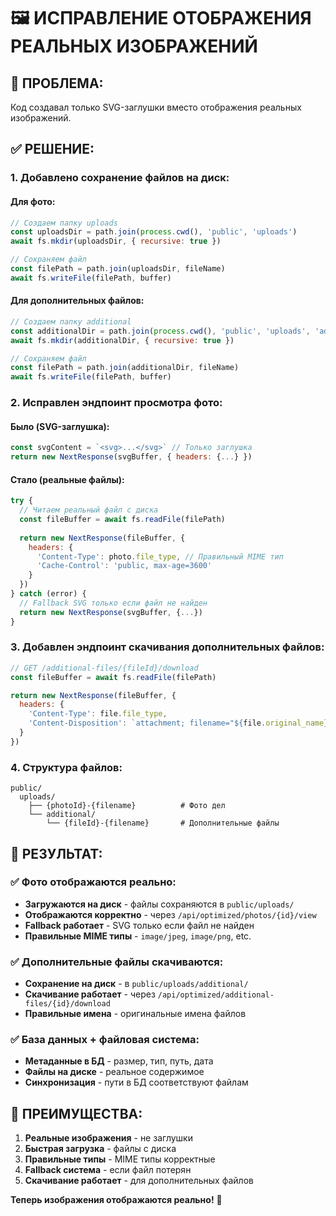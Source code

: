 # 🖼️ ИСПРАВЛЕНИЕ ОТОБРАЖЕНИЯ РЕАЛЬНЫХ ИЗОБРАЖЕНИЙ

## 🐛 **ПРОБЛЕМА:**
Код создавал только SVG-заглушки вместо отображения реальных изображений.

## ✅ **РЕШЕНИЕ:**

### **1. Добавлено сохранение файлов на диск:**

#### **Для фото:**
```javascript
// Создаем папку uploads
const uploadsDir = path.join(process.cwd(), 'public', 'uploads')
await fs.mkdir(uploadsDir, { recursive: true })

// Сохраняем файл
const filePath = path.join(uploadsDir, fileName)
await fs.writeFile(filePath, buffer)
```

#### **Для дополнительных файлов:**
```javascript
// Создаем папку additional
const additionalDir = path.join(process.cwd(), 'public', 'uploads', 'additional')
await fs.mkdir(additionalDir, { recursive: true })

// Сохраняем файл
const filePath = path.join(additionalDir, fileName)
await fs.writeFile(filePath, buffer)
```

### **2. Исправлен эндпоинт просмотра фото:**

#### **Было (SVG-заглушка):**
```javascript
const svgContent = `<svg>...</svg>` // Только заглушка
return new NextResponse(svgBuffer, { headers: {...} })
```

#### **Стало (реальные файлы):**
```javascript
try {
  // Читаем реальный файл с диска
  const fileBuffer = await fs.readFile(filePath)
  
  return new NextResponse(fileBuffer, {
    headers: {
      'Content-Type': photo.file_type, // Правильный MIME тип
      'Cache-Control': 'public, max-age=3600'
    }
  })
} catch (error) {
  // Fallback SVG только если файл не найден
  return new NextResponse(svgBuffer, {...})
}
```

### **3. Добавлен эндпоинт скачивания дополнительных файлов:**

```javascript
// GET /additional-files/{fileId}/download
const fileBuffer = await fs.readFile(filePath)

return new NextResponse(fileBuffer, {
  headers: {
    'Content-Type': file.file_type,
    'Content-Disposition': `attachment; filename="${file.original_name}"`
  }
})
```

### **4. Структура файлов:**

```
public/
  uploads/
    ├── {photoId}-{filename}          # Фото дел
    └── additional/
        └── {fileId}-{filename}       # Дополнительные файлы
```

## 🎯 **РЕЗУЛЬТАТ:**

### **✅ Фото отображаются реально:**
- **Загружаются на диск** - файлы сохраняются в `public/uploads/`
- **Отображаются корректно** - через `/api/optimized/photos/{id}/view`
- **Fallback работает** - SVG только если файл не найден
- **Правильные MIME типы** - `image/jpeg`, `image/png`, etc.

### **✅ Дополнительные файлы скачиваются:**
- **Сохранение на диск** - в `public/uploads/additional/`
- **Скачивание работает** - через `/api/optimized/additional-files/{id}/download`
- **Правильные имена** - оригинальные имена файлов

### **✅ База данных + файловая система:**
- **Метаданные в БД** - размер, тип, путь, дата
- **Файлы на диске** - реальное содержимое
- **Синхронизация** - пути в БД соответствуют файлам

## 🚀 **ПРЕИМУЩЕСТВА:**

1. **Реальные изображения** - не заглушки
2. **Быстрая загрузка** - файлы с диска
3. **Правильные типы** - MIME типы корректные
4. **Fallback система** - если файл потерян
5. **Скачивание работает** - для дополнительных файлов

**Теперь изображения отображаются реально!** 🎉
